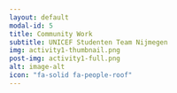 ```yaml
---
layout: default
modal-id: 5
title: Community Work
subtitle: UNICEF Studenten Team Nijmegen
img: activity1-thumbnail.png
post-img: activity1-full.png
alt: image-alt
icon: "fa-solid fa-people-roof"
---
```

